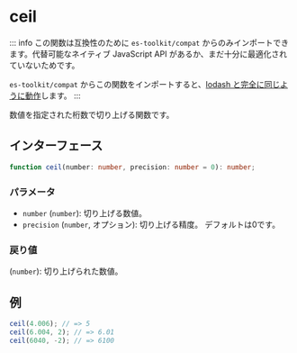# ceil

::: info
この関数は互換性のために `es-toolkit/compat` からのみインポートできます。代替可能なネイティブ JavaScript API があるか、まだ十分に最適化されていないためです。

`es-toolkit/compat` からこの関数をインポートすると、[lodash と完全に同じように動作](../../../compatibility.md)します。
:::

数値を指定された桁数で切り上げる関数です。

## インターフェース

```typescript
function ceil(number: number, precision: number = 0): number;
```

### パラメータ

- `number` (`number`): 切り上げる数値。
- `precision` (`number`, オプション): 切り上げる精度。 デフォルトは0です。

### 戻り値

(`number`): 切り上げられた数値。

## 例

```typescript
ceil(4.006); // => 5
ceil(6.004, 2); // => 6.01
ceil(6040, -2); // => 6100
```
